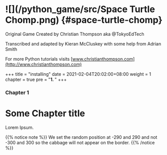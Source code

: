 # ![](/python_game/src/Space Turtle Chomp.png) {#space-turtle-chomp}

Original Game Created by Christian Thompson aka @TokyoEdTech

Transcribed and adapted by Kieran McCluskey
with some help from Adrian Smith

For more Python tutorials visits [www.christianthompson.com](http://www.christianthompson.com)





+++
title = "installing"
date = 2021-02-04T20:02:00+08:00
weight = 1
chapter = true
pre = "<b>1. </b>"
+++

### Chapter 1

# Some Chapter title

Lorem Ipsum.

{{% notice note %}}
We set the random position at -290 and 290 and not -300 and 300 so the cabbage
 will not appear on the border.
{{% /notice %}}
